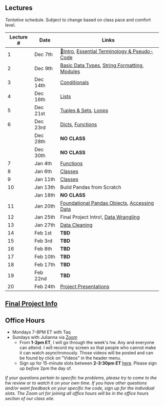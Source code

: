 ## Lectures

_Tentative_ schedule. Subject to change based on class pace and comfort level.

| Lecture # | Date | Links |
| --------- | ---- | ------------- |
| 1  | Dec 7th  | [🎉Intro](#in/intro/welcome), [Essential Terminology & Pseudo-Code](#out/topics/essential_terminology) |
| 2  | Dec 9th  |  [Basic Data Types](#out/topics/basic_data_types), [String Formatting](#out/topics/string_formatting), [Modules](#out/topics/modules) |
| 3  | Dec 14th | [Conditionals](#out/topics/conditionals)  |
| 4  | Dec 16th | [Lists](#out/topics/lists) |
| 5  | Dec 21st | [Tuples & Sets](#out/topics/tuples_sets), [Loops](#out/topics/loops) |
| 6  | Dec 23rd | [Dicts](#out/topics/dicts), [Functions](#out/topics/functions) |
|    | Dec 28th | **NO CLASS** |
|    | Dec 30th | **NO CLASS** |
| 7  | Jan 4th  | [Functions](#out/topics/functions) |
| 8  | Jan 6th  | [Classes](#out/topics/classes) |
| 9  | Jan 11th | [Classes](#out/topics/classes) |
| 10 | Jan 13th | Build Pandas from Scratch |
|    | Jan 18th | **NO CLASS** |
| 11 | Jan 20th | [Foundational Pandas Objects](#out/topics/classes), [Accessing Data](#out/topics/accessing_data) |
| 12 | Jan 25th | Final Project Intro!, [Data Wrangling](#out/topics/wrangling1) |
| 13 | Jan 27th | [Data Cleaning](#out/topics/data_cleaning) |
| 14 | Feb 1st  | **TBD** |
| 15 | Feb 3rd  | **TBD** |
| 16 | Feb 8th  | **TBD** |
| 17 | Feb 10th | **TBD** |
| 18 | Feb 17th | **TBD** |
| 19 | Feb 22nd | **TBD** |
| 20 | Feb 24th | [Project Presentations]() |


## [Final Project Info](#in/intro/finalproject)
 
## Office Hours

* Mondays 7-8PM ET with Taq
* Sundays with Julianna via [Zoom](https://generalassembly.zoom.us/j/91241981679?pwd=L2hTUWJ4YWZpV3dIMUd6eXN3dXhrQT09)
  * From **1-2pm ET**, I will go through the week's hw. Any and everyone can attend. I will record my screen so that people who cannot make it can watch asynchronously. Those videos will be posted and can be found by click on "Videos" in the header menu.
  * Sign up for 15-minute slots between **2-3:30pm ET** [here](https://docs.google.com/spreadsheets/d/1QCFiPUrovPPSyYPBOIEDMcTJuCWpZ5FzzazmCQm4mww/edit?usp=sharing). Please sign up *before* 2pm the day of.

*If your questions pertain to specific hw problems, please try to come to the hw review or to watch it on your own time. If you have other questions and/or want feedback on your specific hw code, sign up for the individual slots. The Zoom url for joining all office hours will be in the office hours section of our class site.*



